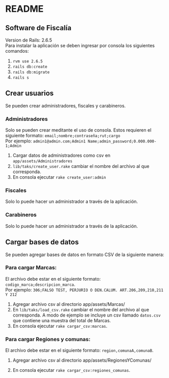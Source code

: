 # README
## Software de Fiscalía
Version de Rails: 2.6.5\
Para instalar la aplicación se deben ingresar por consola los siguientes comandos:
1. `rvm use 2.6.5`
2. `rails db:create`
3. `rails db:migrate`
4. `rails s`

## Crear usuarios
Se pueden crear administradores, fiscales y carabineros.

### Administradores
Solo se pueden crear meditante el uso de consola.
Estos requieren el siguiente formato: `email;nombre;contraseña;rut;cargo`\
Por ejemplo: `admin1@admin.com;Admin1 Name;admin_password;0.000.000-1;Admin`

1. Cargar datos de administradores como csv en `app/assets/Administradores`
2. `lib/taks/create_user.rake` cambiar el nombre del archivo al que corresponda. 
3. En consola ejecutar `rake create_user:admin`
 
### Fiscales
Solo lo puede hacer un administrador a través de la aplicación.

### Carabineros
Solo lo puede hacer un administrador a través de la aplicación.

## Cargar bases de datos
Se pueden agregar bases de datos en formato CSV de la siguiente manera:

### Para cargar Marcas:
El archivo debe estar en el siguiente formato: `codigo_marca;descripcion_marca`.\
Por ejemplo: `306;FALSO TEST, PERJURIO O DEN.CALUM. ART.206,209,210,211 Y 212`

1. Agregar archivo csv al directorio app/assets/Marcas/
2. En `lib/taks/load_csv.rake` cambiar el nombre del archivo al que corresponda. 
A modo de ejemplo se incluye un csv llamado `datos.csv` que contiene una muestra
del total de Marcas.
3. En consola ejecutar `rake cargar_csv:marcas`.

### Para cargar Regiones y comunas:
El archivo debe estar en el siguiente formato: `region,comunaA,comunaB`.

1. Agregar archivo csv al directorio app/assets/RegionesYComunas/

3. En consola ejecutar `rake cargar_csv:regiones_comunas`.


